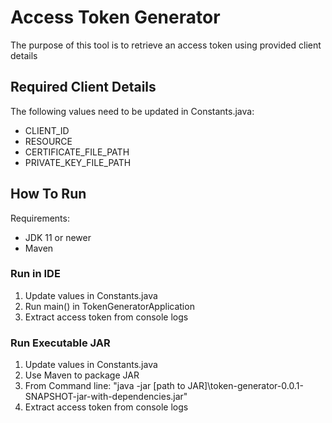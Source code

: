 # Access Token Generator
The purpose of this tool is to retrieve an access token using provided client details

## Required Client Details

The following values need to be updated in Constants.java:
* CLIENT_ID
* RESOURCE
* CERTIFICATE_FILE_PATH
* PRIVATE_KEY_FILE_PATH


## How To Run
Requirements:
* JDK 11 or newer
* Maven

### Run in IDE
1. Update values in Constants.java
2. Run main() in TokenGeneratorApplication
3. Extract access token from console logs

### Run Executable JAR
1. Update values in Constants.java
2. Use Maven to package JAR
3. From Command line: "java -jar [path to JAR]\token-generator-0.0.1-SNAPSHOT-jar-with-dependencies.jar"
4. Extract access token from console logs


